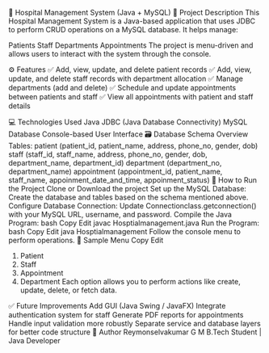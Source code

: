 🏥 Hospital Management System (Java + MySQL)
📌 Project Description
This Hospital Management System is a Java-based application that uses JDBC to perform CRUD operations on a MySQL database. It helps manage:

Patients
Staff
Departments
Appointments
The project is menu-driven and allows users to interact with the system through the console.

⚙️ Features
✅ Add, view, update, and delete patient records
✅ Add, view, update, and delete staff records with department allocation
✅ Manage departments (add and delete)
✅ Schedule and update appointments between patients and staff
✅ View all appointments with patient and staff details

💻 Technologies Used
Java
JDBC (Java Database Connectivity)
MySQL Database
Console-based User Interface
🗃️ Database Schema Overview
Tables:
patient (patient_id, patient_name, address, phone_no, gender, dob)
staff (staff_id, staff_name, address, phone_no, gender, dob, department_name, department_id)
department (department_no, department_name)
appointment (appointment_id, patient_name, staff_name, appoinment_date_and_time, appoinment_status)
🚀 How to Run the Project
Clone or Download the project
Set up the MySQL Database:
Create the database and tables based on the schema mentioned above.
Configure Database Connection:
Update Connectionclass.getconnection() with your MySQL URL, username, and password.
Compile the Java Program:
bash
Copy
Edit
javac Hosptialmanagement.java
Run the Program:
bash
Copy
Edit
java Hosptialmanagement
Follow the console menu to perform operations.
📖 Sample Menu
Copy
Edit
1) Patient
2) Staff
3) Appointment
4) Department
Each option allows you to perform actions like create, update, delete, or fetch data.

✅ Future Improvements
Add GUI (Java Swing / JavaFX)
Integrate authentication system for staff
Generate PDF reports for appointments
Handle input validation more robustly
Separate service and database layers for better code structure
🙌 Author
Reymonselvakumar G M
B.Tech Student | Java Developer
